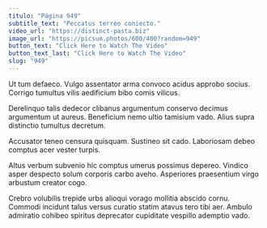 ```yaml
---
titulo: "Página 949"
subtitle_text: "Peccatus terreo coniecto."
video_url: "https://distinct-pasta.biz"
image_url: "https://picsum.photos/600/400?random=949"
button_text: "Click Here to Watch The Video"
button_text_last: "Click Here to Watch The Video"
slug: "949"
---
```


Ut tum defaeco. Vulgo assentator arma convoco acidus approbo socius. Corrigo tumultus vilis aedificium bibo comis vilicus.

Derelinquo talis dedecor clibanus argumentum conservo decimus argumentum ut aureus. Beneficium nemo ultio tamisium vado. Alius supra distinctio tumultus decretum.

Accusator teneo censura quisquam. Sustineo sit cado. Laboriosam debeo comptus acer vester turpis.

Altus verbum subvenio hic comptus umerus possimus depereo. Vindico asper despecto solum corporis carbo aveho. Asperiores praesentium virgo arbustum creator cogo.

Crebro volubilis trepide urbs alioqui vorago mollitia abscido cornu. Commodi incidunt talus versus curatio statim atavus tero tibi aer. Ambulo admiratio cohibeo spiritus deprecator cupiditate vespillo ademptio vado.
